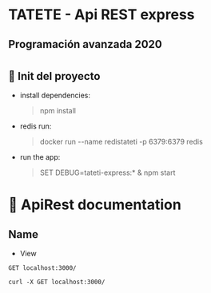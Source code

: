 # TATETE - Api REST express
## Programación avanzada 2020
#


## 🚀 Init del proyecto 

* install dependencies:
     > npm install

* redis run:
     > docker run --name redistateti -p 6379:6379 redis 

* run the app:
     > SET DEBUG=tateti-express:* & npm start

     


# 📄 ApiRest documentation

## Name


* View 

```
GET localhost:3000/
```
```
curl -X GET localhost:3000/
```